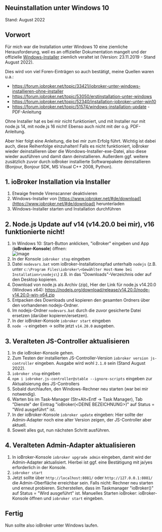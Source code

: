 ## Neuinstallation unter Windows 10
Stand: August 2022

## Vorwort
Für mich war die Installation unter Windows 10 eine ziemliche Herausforderung, weil es an offizieller Dokumentation mangelt und der offizielle [Windows-Installer](https://www.iobroker.net/#de/download) ziemlich veraltet ist (Version: 23.11.2019 - Stand August 2022).

Dies wird von viel Foren-Einträgen so auch bestätigt, meine Quellen waren u.a.:
* https://forum.iobroker.net/topic/33421/iobroker-unter-windows-installieren-ohne-installer
* https://forum.iobroker.net/topic/53050/erstinstallation-unter-windows
* https://forum.iobroker.net/topic/52340/installation-iobroker-unter-win10
* https://forum.iobroker.net/topic/51574/windows-installation-update - PDF-Anleitung

Ohne Installer hat es bei mir nicht funktioniert, und mit Installer nur mit node.js 14, mit node.js 16 nicht! Ebenso auch nicht mit der o.g. PDF-Anleitung.

Aber hier folgt eine Anleitung, die bei mir zum Erfolg führt. Wichtig ist dabei auch, diese Reihenfolge einzuhalten!
Falls es nicht funktioniert, ioBroker wieder deinstallieren über die Wondows-Installer-exe-Datei, also diese wieder ausführen und damit dann deinstallieren. Außerdem ggf. weitere zusätzlich zuvor durch ioBroker installierte Softwarepakete deinstallieren (Bonjour, Bonjour SDK, MS Visual C++ 2008, Python).

## 1. ioBroker Installation via Installer
1. Etwaige fremde Virenscanner deaktivieren 
2. Windows-Installer von [https://www.iobroker.net/#de/download](https://www.iobroker.net/#de/download) herunterladen
3. Windows-Installer starten und Installation durchführen

## 2. Node.js Update auf v14 (v14.20.0 bei mir), v16 funktionierte nicht!
1. In Windows 10: Start-Button anklicken, "ioBroker" eingeben und App (**ioBroker-Konsole**) öffnen:<br>![image](https://user-images.githubusercontent.com/95978245/183481279-a805790c-b8ff-401e-ae9d-4133371dbabc.png)
2. In der Konsole `iobroker stop` eingeben
3. Datei `nodevars.bat` vom ioBroker-Installationspfad unterhalb `nodejs` (z.B. unter `c:\Program Files\iobroker\<Gewählter Host-Name bei Installation>\nodejs\`) z.B. in das "Downloads"-Verzeichnis oder auf den Desktop kopieren.
4. Download von node.js als Archiv (zip), Hier der Link für node.js v14.20.0 (Windows x64): https://nodejs.org/download/release/v14.20.0/node-v14.20.0-win-x64.zip
5. Entpacken des Downloads und kopieren den gesamten Ordners über den vorhandenen nodejs-Ordner.
6. Im nodejs-Ordner `nodevars.bat` durch die zuvor gesicherte Datei ersetzen (darüber kopieren/ersetzen).
7. In der ioBroker-Konsole `iobroker start` eingeben
8. `node -v` eingeben -> sollte jetzt `v14.20.0` ausgeben.

## 3. Veralteten JS-Controller aktualisieren
1. In die ioBroker-Konsole gehen.
2. Zum Testen der installierten JS-Controller-Version `iobroker version js-controller` eingeben. Ausgabe wird wohl `2.1.0` sein (Stand August 2022).
3. `iobroker stop` eingeben
4. `npm i iobroker.js-controller@stable --ignore-scripts` eingeben zur Aktualisierung des JS-Controllers
5. Sobald durchlaufen, den Windows-Rechner neu starten (war bei mir notwendig).
6. Warten bis im Task-Manager (Str+Alt+Entf -> Task Manager), Tab "Dienste" der Eintrag "ioBroker(\<DEINE BEZEICHNUNG\>)" auf Status = "Wird ausgeführt" ist.
7. In der ioBroker-Konsole `iobroker update` eingeben: Hier sollte der Admin-Adapter noch eine alter Version zeigen, der JS-Controller aber aktuell.
8. Soweit alles gut, nun nächsten Schritt ausführen.
  
## 4. Veralteten Admin-Adapter aktualisieren
1. In ioBroker-Konsole `iobroker upgrade admin` eingeben, damit wird der Admin-Adapter aktualisiert. Hierbei ist ggf. eine Bestätigung mit ja/yes erforderlich in der Konsole.
2. `iobroker start`
3. Jetzt sollte über `http://localhost:8081/` oder `http://127.0.0.1:8081/` die Admin-Oberfläche erreichbar sein. Falls nicht: Rechner neu starten und erneut probieren. Sicherstellen, dass im Taskmanager "ioBroker(<DEINE BEZEICHNUNG>)" auf Status = "Wird ausgeführt" ist. Manuelles Starten ioBroker: ioBroker-Konsole öffnen und `iobroker start` eingeben.
  
## Fertig
Nun sollte also ioBroker unter Windows laufen.


